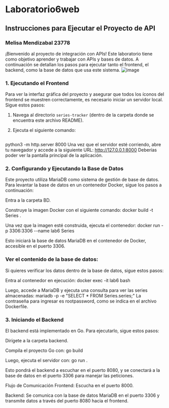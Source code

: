 # Laboratorio6web
## Instrucciones para Ejecutar el Proyecto de API
### Melisa Mendizabal 23778

¡Bienvenido al proyecto de integración con APIs! Este laboratorio tiene como objetivo aprender y trabajar con APIs y bases de datos. A continuación se detallan los pasos para ejecutar tanto el frontend, el backend, como la base de datos que usa este sistema.
![image](https://github.com/user-attachments/assets/cb38c2ec-713c-4328-976d-72633329969d)


### 1. **Ejecutando el Frontend**

Para ver la interfaz gráfica del proyecto y asegurar que todos los íconos del frontend se muestren correctamente, es necesario iniciar un servidor local. Sigue estos pasos:

1. Navega al directorio `series-tracker` (dentro de la carpeta donde se encuentra este archivo README).
2. Ejecuta el siguiente comando:

   ```bash
python3 -m http.server 8000
Una vez que el servidor esté corriendo, abre tu navegador y accede a la siguiente URL:
http://127.0.0.1:8000
Deberías poder ver la pantalla principal de la aplicación.

### 2. Configurando y Ejecutando la Base de Datos
Este proyecto utiliza MariaDB como sistema de gestión de base de datos. Para levantar la base de datos en un contenedor Docker, sigue los pasos a continuación:

Entra a la carpeta BD.

Construye la imagen Docker con el siguiente comando:
docker build -t Series .

Una vez que la imagen esté construida, ejecuta el contenedor:
docker run -p 3306:3306 --name lab6 Series

Esto iniciará la base de datos MariaDB en el contenedor de Docker, accesible en el puerto 3306.

### Ver el contenido de la base de datos:

Si quieres verificar los datos dentro de la base de datos, sigue estos pasos:

Entra al contenedor en ejecución:
docker exec -it lab6 bash

Luego, accede a MariaDB y ejecuta una consulta para ver las series almacenadas:
mariadb -p -e "SELECT * FROM Series.series;"
La contraseña para ingresar es rootpassword, como se indica en el archivo Dockerfile.

### 3. Iniciando el Backend
El backend está implementado en Go. Para ejecutarlo, sigue estos pasos:

Dirígete a la carpeta backend.

Compila el proyecto Go con:
go build

Luego, ejecuta el servidor con:
go run .

Esto pondrá el backend a escuchar en el puerto 8080, y se conectará a la base de datos en el puerto 3306 para manejar las peticiones.

Flujo de Comunicación
Frontend: Escucha en el puerto 8000.

Backend: Se comunica con la base de datos MariaDB en el puerto 3306 y transmite datos a través del puerto 8080 hacia el frontend.
